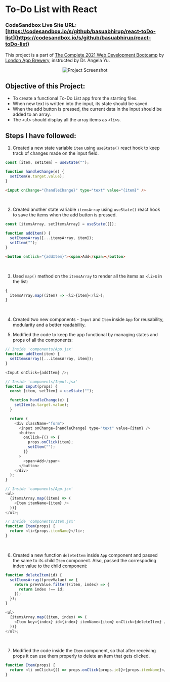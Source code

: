 # To-Do List with React

### CodeSandbox Live Site URL: [https://codesandbox.io/s/github/basuabhirup/react-toDo-list](https://codesandbox.io/s/github/basuabhirup/react-toDo-list)

This project is a part of [The Complete 2021 Web Development Bootcamp](https://www.udemy.com/course/the-complete-web-development-bootcamp/) by [London App Brewery](https://www.londonappbrewery.com/), instructed by Dr. Angela Yu.

<div align="center">
  <img src="https://i.ibb.co/cCNS2H5/image.png" alt="Project Screenshot">
</div>

## Objective of this Project:

- To create a functional To-Do List app from the starting files.
- When new text is written into the input, its state should be saved.
- When the add button is pressed, the current data in the input should be added to an array.
- The `<ul>` should display all the array items as `<li>`s.

## Steps I have followed:

1. Created a new state variable `item` using `useState()` react hook to keep track of changes made on the input field.

```javascript
const [item, setItem] = useState("");

function handleChange(e) {
  setItem(e.target.value);
}
```

```html
<input onChange="{handleChange}" type="text" value="{item}" />
```

<br />

2. Created another state variable `itemsArray` using `useState()` react hook to save the items when the add button is pressed.

```javascript
const [itemsArray, setItemsArray] = useState([]);

function addItem() {
  setItemsArray([...itemsArray, item]);
  setItem("");
}
```

```html
<button onClick="{addItem}"><span>Add</span></button>
```

<br />

3. Used `map()` method on the `itemsArray` to render all the items as `<li>`s in the list:

```javascript
{
  itemsArray.map((item) => <li>{item}</li>);
}
```

<br />

4. Created two new components - `Input` and `Item` inside `App` for reusability, modularity and a better readability.

5. Modified the code to keep the app functional by managing states and props of all the components:

```javascript
// Inside 'components/App.jsx'
function addItem(item) {
  setItemsArray([...itemsArray, item]);
}

<Input onClick={addItem} />;

// Inside 'components/Input.jsx'
function Input(props) {
  const [item, setItem] = useState("");

  function handleChange(e) {
    setItem(e.target.value);
  }

  return (
    <div className="form">
      <input onChange={handleChange} type="text" value={item} />
      <button
        onClick={() => {
          props.onClick(item);
          setItem("");
        }}
      >
        <span>Add</span>
      </button>
    </div>
  );
}
```

```javascript
// Inside 'components/App.jsx'
<ul>
  {itemsArray.map((item) => (
    <Item itemName={item} />
  ))}
</ul>;

// Inside 'components/Item.jsx'
function Item(props) {
  return <li>{props.itemName}</li>;
}
```

<br />

6. Created a new function `deleteItem` inside `App` component and passed the same to its child `Item` component. Also, passed the correspoding index value to the child component:

```javascript
function deleteItem(id) {
  setItemsArray((prevValue) => {
    return prevValue.filter((item, index) => {
      return index !== id;
    });
  });
}

<ul>
  {itemsArray.map((item, index) => (
    <Item key={index} id={index} itemName={item} onClick={deleteItem} />
  ))}
</ul>;
```

<br />

7. Modified the code inside the `Item` component, so that after receiving props it can use them properly to delete an item that gets clicked.

```javascript
function Item(props) {
  return <li onClick={() => props.onClick(props.id)}>{props.itemName}</li>;
}
```
